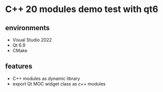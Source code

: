 # C++ 20 modules demo test with qt6
## environments
* Visual Studio 2022 
* Qt 6.9
* CMake

## features
* C++ modules as dynamic library
* export Qt MOC widget class as c++ modules
